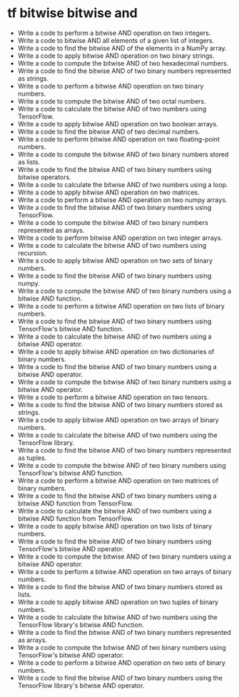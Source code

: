 # tf bitwise bitwise and

- Write a code to perform a bitwise AND operation on two integers.
- Write a code to bitwise AND all elements of a given list of integers.
- Write a code to find the bitwise AND of the elements in a NumPy array.
- Write a code to apply bitwise AND operation on two binary strings.
- Write a code to compute the bitwise AND of two hexadecimal numbers.
- Write a code to find the bitwise AND of two binary numbers represented as strings.
- Write a code to perform a bitwise AND operation on two binary numbers.
- Write a code to compute the bitwise AND of two octal numbers.
- Write a code to calculate the bitwise AND of two numbers using TensorFlow.
- Write a code to apply bitwise AND operation on two boolean arrays.
- Write a code to find the bitwise AND of two decimal numbers.
- Write a code to perform bitwise AND operation on two floating-point numbers.
- Write a code to compute the bitwise AND of two binary numbers stored as lists.
- Write a code to find the bitwise AND of two binary numbers using bitwise operators.
- Write a code to calculate the bitwise AND of two numbers using a loop.
- Write a code to apply bitwise AND operation on two matrices.
- Write a code to perform a bitwise AND operation on two numpy arrays.
- Write a code to find the bitwise AND of two binary numbers using TensorFlow.
- Write a code to compute the bitwise AND of two binary numbers represented as arrays.
- Write a code to perform bitwise AND operation on two integer arrays.
- Write a code to calculate the bitwise AND of two numbers using recursion.
- Write a code to apply bitwise AND operation on two sets of binary numbers.
- Write a code to find the bitwise AND of two binary numbers using numpy.
- Write a code to compute the bitwise AND of two binary numbers using a bitwise AND function.
- Write a code to perform a bitwise AND operation on two lists of binary numbers.
- Write a code to find the bitwise AND of two binary numbers using TensorFlow's bitwise AND function.
- Write a code to calculate the bitwise AND of two numbers using a bitwise AND operator.
- Write a code to apply bitwise AND operation on two dictionaries of binary numbers.
- Write a code to find the bitwise AND of two binary numbers using a bitwise AND operator.
- Write a code to compute the bitwise AND of two binary numbers using a bitwise AND operator.
- Write a code to perform a bitwise AND operation on two tensors.
- Write a code to find the bitwise AND of two binary numbers stored as strings.
- Write a code to apply bitwise AND operation on two arrays of binary numbers.
- Write a code to calculate the bitwise AND of two numbers using the TensorFlow library.
- Write a code to find the bitwise AND of two binary numbers represented as tuples.
- Write a code to compute the bitwise AND of two binary numbers using TensorFlow's bitwise AND function.
- Write a code to perform a bitwise AND operation on two matrices of binary numbers.
- Write a code to find the bitwise AND of two binary numbers using a bitwise AND function from TensorFlow.
- Write a code to calculate the bitwise AND of two numbers using a bitwise AND function from TensorFlow.
- Write a code to apply bitwise AND operation on two lists of binary numbers.
- Write a code to find the bitwise AND of two binary numbers using TensorFlow's bitwise AND operator.
- Write a code to compute the bitwise AND of two binary numbers using a bitwise AND operator.
- Write a code to perform a bitwise AND operation on two arrays of binary numbers.
- Write a code to find the bitwise AND of two binary numbers stored as lists.
- Write a code to apply bitwise AND operation on two tuples of binary numbers.
- Write a code to calculate the bitwise AND of two numbers using the TensorFlow library's bitwise AND function.
- Write a code to find the bitwise AND of two binary numbers represented as arrays.
- Write a code to compute the bitwise AND of two binary numbers using TensorFlow's bitwise AND operator.
- Write a code to perform a bitwise AND operation on two sets of binary numbers.
- Write a code to find the bitwise AND of two binary numbers using the TensorFlow library's bitwise AND operator.